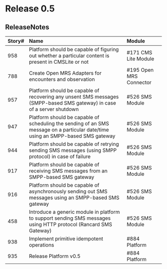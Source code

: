 # Release 0.5 #

## ReleaseNotes ##

| **Story#** | **Name** | **Module** |
|:-----------|:---------|:-----------|
| 958 | Platform should be capable of figuring out whether a particular content is present in CMSLite or not | #171 CMS Lite Module |
| 788 | Create Open MRS Adapters for encounters and observation | #195 Open MRS Connector |
| 957 | Platform should be capable of recovering any unsent SMS messages (SMPP-based SMS gateway) in case of a server shutdown | #526 SMS Module |
| 947 | Platform should be capable of scheduling the sending of an SMS message on a particular date/time using an SMPP-based SMS gateway | #526 SMS Module |
| 944 | Platform should be capable of retrying sending SMS messages (using SMPP protocol) in case of failure | #526 SMS Module |
| 917 | Platform should be capable of receiving SMS messages from an SMPP-based SMS gateway | #526 SMS Module |
| 916 | Platform should be capable of asynchronously sending out SMS messages using an SMPP-based SMS gateway | #526 SMS Module |
| 458 | Introduce a generic module in platform to support sending SMS messages using HTTP protocol (Rancard SMS Gateway) | #526 SMS Module |
| 938 | Implement primitive idempotent operations | #884 Platform |
| 935 | Release Platform v0.5 | #884 Platform |